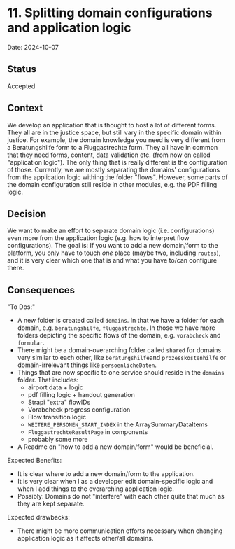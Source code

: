 # 11. Splitting domain configurations and application logic

Date: 2024-10-07

## Status

Accepted

## Context

We develop an application that is thought to host a lot of different forms.
They all are in the justice space, but still vary in the specific domain within justice.
For example, the domain knowledge you need is very different from a Beratungshilfe form to a Fluggastrechte form.
They all have in common that they need forms, content, data validation etc. (from now on called "application logic").
The only thing that is really different is the configuration of those.
Currently, we are mostly separating the domains' configurations from the application logic withing the folder "flows".
However, some parts of the domain configuration still reside in other modules, e.g. the PDF filling logic.

## Decision

We want to make an effort to separate domain logic (i.e. configurations) even more from the application logic (e.g. how to interpret flow configurations).
The goal is: If you want to add a new domain/form to the platform, you only have to touch _one_ place (maybe two, including `routes`), and it is very clear which one that is and what you have to/can configure there.

## Consequences

"To Dos:"

- A new folder is created called `domains`. In that we have a folder for each domain, e.g. `beratungshilfe`, `fluggastrechte`. In those we have more folders depicting the specific flows of the domain, e.g. `vorabcheck` and `formular`.
- There might be a domain-overarching folder called `shared` for domains very similar to each other, like `beratungshilfe`and `prozesskostenhilfe` or domain-irrelevant things like `persoenlicheDaten`.
- Things that are now specific to one service should reside in the `domains` folder. That includes:
  - airport data + logic
  - pdf filling logic + handout generation
  - Strapi "extra" flowIDs
  - Vorabcheck progress configuration
  - Flow transition logic
  - `WEITERE_PERSONEN_START_INDEX` in the ArraySummaryDataItems
  - `FluggastrechteResultPage` in components
  - probably some more
- A Readme on "how to add a new domain/form" would be beneficial.

Expected Benefits:

- It is clear where to add a new domain/form to the application.
- It is very clear when I as a developer edit domain-specific logic and when I add things to the overarching application logic.
- Possibly: Domains do not "interfere" with each other quite that much as they are kept separate.

Expected drawbacks:

- There might be more communication efforts necessary when changing application logic as it affects other/all domains.
